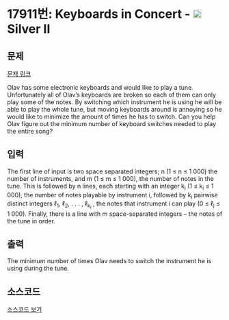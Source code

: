 # 17911번: Keyboards in Concert - <img src="https://static.solved.ac/tier_small/9.svg" style="height:20px" /> Silver II

<!-- performance -->

<!-- 문제 제출 후 깃허브에 푸시를 했을 때 제출한 코드의 성능이 입력될 공간입니다.-->

<!-- end -->

## 문제

[문제 링크](https://boj.kr/17911)


<p>Olav has some electronic keyboards and would like to play a tune. Unfortunately all of Olav’s keyboards are broken so each of them can only play some of the notes. By switching which instrument he is using he will be able to play the whole tune, but moving keyboards around is annoying so he would like to minimize the amount of times he has to switch. Can you help Olav figure out the minimum number of keyboard switches needed to play the entire song?</p>



## 입력


<p>The first line of input is two space separated integers; n (1 ≤ n ≤ 1 000) the number of instruments, and m (1 ≤ m ≤ 1 000), the number of notes in the tune. This is followed by n lines, each starting with an integer k<sub>i</sub> (1 ≤ k<sub>i</sub> ≤ 1 000), the number of notes playable by instrument i, followed by k<sub>i</sub> pairwise distinct integers ℓ<sub>1</sub>, ℓ<sub>2</sub>, . . . , ℓ<sub>k<sub>i</sub></sub> , the notes that instrument i can play (0 ≤ ℓ<sub>j</sub> ≤ 1 000). Finally, there is a line with m space-separated integers – the notes of the tune in order.</p>



## 출력


<p>The minimum number of times Olav needs to switch the instrument he is using during the tune.</p>



## 소스코드

[소스코드 보기](Keyboards%20in%20Concert.cpp)